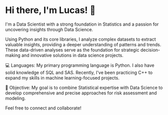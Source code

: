 # Hi there, I'm Lucas! 👋

I'm a Data Scientist with a strong foundation in Statistics and a passion for uncovering insights through Data Science.

Using Python and its core libraries, I analyze complex datasets to extract valuable insights, providing a deeper understanding of patterns and trends. These data-driven analyses serve as the foundation for strategic decision-making and innovative solutions in data science projects.

💻 Languages: My primary programming language is Python. I also have solid knowledge of SQL and SAS. Recently, I've been practicing C++ to expand my skills in machine learning-focused projects.

💬 Objective: My goal is to combine Statistical expertise with Data Science to develop comprehensive and precise approaches for risk assessment and modeling.

Feel free to connect and collaborate!
